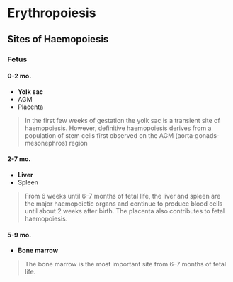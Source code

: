 # Erythropoiesis

## Sites of Haemopoiesis

### Fetus

#### 0-2 mo.

- **Yolk sac**
- AGM
- Placenta
	
> In the first few weeks of gestation the yolk sac is a transient site of haemopoiesis. However, definitive haemopoiesis derives from a population of stem cells first observed on the AGM (aorta‐gonads‐mesonephros) region

#### 2-7 mo.

- **Liver**
- Spleen

> From 6 weeks until 6–7 months of fetal life, the liver and spleen are the major haemopoietic organs and continue to produce blood cells until about 2 weeks after birth. The placenta also contributes to fetal haemopoiesis. 

#### 5-9 mo.

- **Bone marrow**

> The bone marrow is the most important site from 6–7 months of fetal life.
